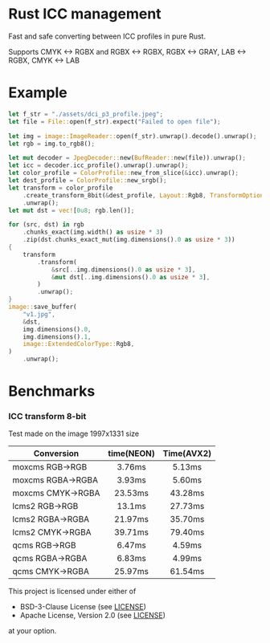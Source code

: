 # Rust ICC management

Fast and safe converting between ICC profiles in pure Rust.

Supports CMYK <-> RGBX and RGBX <-> RGBX, RGBX <-> GRAY, LAB <-> RGBX, CMYK <-> LAB

# Example

```rust
let f_str = "./assets/dci_p3_profile.jpeg";
let file = File::open(f_str).expect("Failed to open file");

let img = image::ImageReader::open(f_str).unwrap().decode().unwrap();
let rgb = img.to_rgb8();

let mut decoder = JpegDecoder::new(BufReader::new(file)).unwrap();
let icc = decoder.icc_profile().unwrap().unwrap();
let color_profile = ColorProfile::new_from_slice(&icc).unwrap();
let dest_profile = ColorProfile::new_srgb();
let transform = color_profile
    .create_transform_8bit(&dest_profile, Layout::Rgb8, TransformOptions::default())
    .unwrap();
let mut dst = vec![0u8; rgb.len()];

for (src, dst) in rgb
    .chunks_exact(img.width() as usize * 3)
    .zip(dst.chunks_exact_mut(img.dimensions().0 as usize * 3))
{
    transform
        .transform(
            &src[..img.dimensions().0 as usize * 3],
            &mut dst[..img.dimensions().0 as usize * 3],
        )
        .unwrap();
}
image::save_buffer(
    "v1.jpg",
    &dst,
    img.dimensions().0,
    img.dimensions().1,
    image::ExtendedColorType::Rgb8,
)
    .unwrap();
```

# Benchmarks

### ICC transform 8-bit 

Test made on the image 1997x1331 size

| Conversion        | time(NEON) | Time(AVX2) |
|-------------------|:----------:|:----------:|
| moxcms RGB->RGB   |   3.76ms   |   5.13ms   |
| moxcms RGBA->RGBA |   3.93ms   |   5.60ms   |
| moxcms CMYK->RGBA |  23.53ms   |  43.28ms   |
| lcms2 RGB->RGB    |   13.1ms   |  27.73ms   |
| lcms2 RGBA->RGBA  |  21.97ms   |  35.70ms   |
| lcms2 CMYK->RGBA  |  39.71ms   |  79.40ms   |
| qcms RGB->RGB     |   6.47ms   |   4.59ms   |
| qcms RGBA->RGBA   |   6.83ms   |   4.99ms   |
| qcms CMYK->RGBA   |  25.97ms   |  61.54ms   |

This project is licensed under either of

- BSD-3-Clause License (see [LICENSE](LICENSE.md))
- Apache License, Version 2.0 (see [LICENSE](LICENSE-APACHE.md))

at your option.
